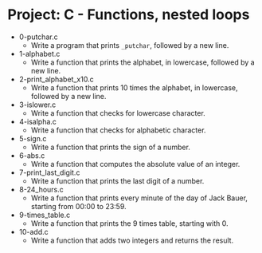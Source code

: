 # Project: C - Functions, nested loops

*  0-putchar.c
   - Write a program that prints `_putchar`, followed by a new line.
*  1-alphabet.c
   - Write a function that prints the alphabet, in lowercase, followed by a new line.
*  2-print_alphabet_x10.c
   - Write a function that prints 10 times the alphabet, in lowercase, followed by a new line.
*  3-islower.c
   - Write a function that checks for lowercase character.
*  4-isalpha.c
   - Write a function that checks for alphabetic character.
*  5-sign.c
   - Write a function that prints the sign of a number.
*  6-abs.c
   - Write a function that computes the absolute value of an integer.
*  7-print_last_digit.c
   - Write a function that prints the last digit of a number.
*  8-24_hours.c
   - Write a function that prints every minute of the day of Jack Bauer, starting from 00:00 to 23:59.
*  9-times_table.c
   - Write a function that prints the 9 times table, starting with 0.
*  10-add.c
   - Write a function that adds two integers and returns the result.
